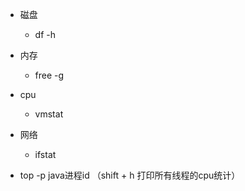 - 磁盘
  - df -h 
 
- 内存
  - free -g 

- cpu
  - vmstat
  
 - 网络
   - ifstat
  
 - top -p java进程id （shift + h 打印所有线程的cpu统计）
